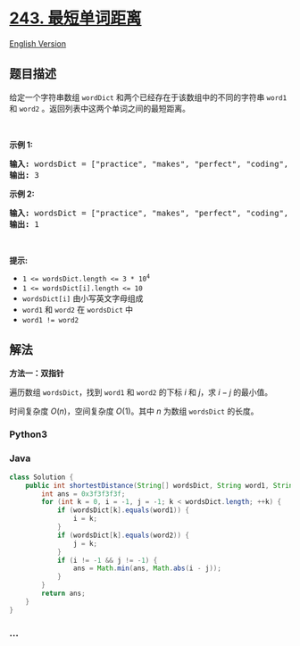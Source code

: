 # [243. 最短单词距离](https://leetcode.cn/problems/shortest-word-distance)

[English Version](/solution/0200-0299/0243.Shortest%20Word%20Distance/README_EN.md)

## 题目描述

<!-- 这里写题目描述 -->

<p>给定一个字符串数组&nbsp;<code>wordDict</code>&nbsp;和两个已经存在于该数组中的不同的字符串&nbsp;<code>word1</code> 和 <code>word2</code> 。返回列表中这两个单词之间的最短距离。</p>

<p>&nbsp;</p>

<p><strong>示例 1:</strong></p>

<pre>
<strong>输入:</strong> wordsDict = ["practice", "makes", "perfect", "coding", "makes"], word1 = "coding", word2 = "practice"
<strong>输出:</strong> 3
</pre>

<p><strong>示例&nbsp;2:</strong></p>

<pre>
<strong>输入:</strong> wordsDict = ["practice", "makes", "perfect", "coding", "makes"], word1 = "makes", word2 = "coding"
<strong>输出:</strong> 1</pre>

<p>&nbsp;</p>

<p><strong>提示:</strong><meta charset="UTF-8" /></p>

<ul>
	<li><code>1 &lt;= wordsDict.length &lt;= 3 * 10<sup>4</sup></code></li>
	<li><code>1 &lt;= wordsDict[i].length &lt;= 10</code></li>
	<li><code>wordsDict[i]</code>&nbsp;由小写英文字母组成</li>
	<li><code>word1</code>&nbsp;和&nbsp;<code>word2</code>&nbsp;在&nbsp;<code>wordsDict</code> 中</li>
	<li><code>word1 != word2</code></li>
</ul>

## 解法

<!-- 这里可写通用的实现逻辑 -->

**方法一：双指针**

遍历数组 `wordsDict`，找到 `word1` 和 `word2` 的下标 $i$ 和 $j$，求 $i-j$ 的最小值。

时间复杂度 $O(n)$，空间复杂度 $O(1)$。其中 $n$ 为数组 `wordsDict` 的长度。

<!-- tabs:start -->

### **Python3**

<!-- 这里可写当前语言的特殊实现逻辑 -->



### **Java**

<!-- 这里可写当前语言的特殊实现逻辑 -->

```java
class Solution {
    public int shortestDistance(String[] wordsDict, String word1, String word2) {
        int ans = 0x3f3f3f3f;
        for (int k = 0, i = -1, j = -1; k < wordsDict.length; ++k) {
            if (wordsDict[k].equals(word1)) {
                i = k;
            }
            if (wordsDict[k].equals(word2)) {
                j = k;
            }
            if (i != -1 && j != -1) {
                ans = Math.min(ans, Math.abs(i - j));
            }
        }
        return ans;
    }
}
```









### **...**

```

```


